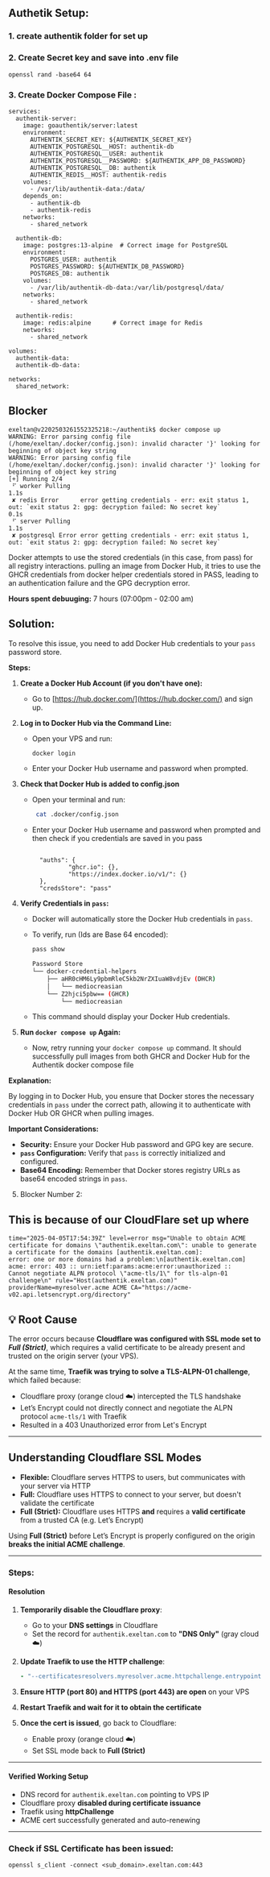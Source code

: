 
## Authetik Setup:

### 1. create authentik folder for set up


### 2. Create Secret key and save into .env file  
````
openssl rand -base64 64
````

### 3. Create Docker Compose File : 

````
services:
  authentik-server:
    image: goauthentik/server:latest
    environment:
      AUTHENTIK_SECRET_KEY: ${AUTHENTIK_SECRET_KEY}
      AUTHENTIK_POSTGRESQL__HOST: authentik-db
      AUTHENTIK_POSTGRESQL__USER: authentik
      AUTHENTIK_POSTGRESQL__PASSWORD: ${AUTHENTIK_APP_DB_PASSWORD}
      AUTHENTIK_POSTGRESQL__DB: authentik
      AUTHENTIK_REDIS__HOST: authentik-redis
    volumes:
      - /var/lib/authentik-data:/data/
    depends_on:
      - authentik-db
      - authentik-redis
    networks:
      - shared_network

  authentik-db:
    image: postgres:13-alpine  # Correct image for PostgreSQL
    environment:
      POSTGRES_USER: authentik
      POSTGRES_PASSWORD: ${AUTHENTIK_DB_PASSWORD}
      POSTGRES_DB: authentik
    volumes:
      - /var/lib/authentik-db-data:/var/lib/postgresql/data/
    networks:
      - shared_network

  authentik-redis:
    image: redis:alpine      # Correct image for Redis
    networks:
      - shared_network

volumes:
  authentik-data:
  authentik-db-data:

networks:
  shared_network:
````


##  Blocker
````
exeltan@v2202503261552325218:~/authentik$ docker compose up
WARNING: Error parsing config file (/home/exeltan/.docker/config.json): invalid character '}' looking for beginning of object key string
WARNING: Error parsing config file (/home/exeltan/.docker/config.json): invalid character '}' looking for beginning of object key string
[+] Running 2/4
 ⠋ worker Pulling                                                                                                                                       1.1s
 ✘ redis Error      error getting credentials - err: exit status 1, out: `exit status 2: gpg: decryption failed: No secret key`                         0.1s
 ⠋ server Pulling                                                                                                                                       1.1s
 ✘ postgresql Error error getting credentials - err: exit status 1, out: `exit status 2: gpg: decryption failed: No secret key`     

````

Docker attempts to use the stored credentials (in this case, from pass) for all registry interactions.
pulling an image from Docker Hub, it tries to use the GHCR credentials from docker helper credentials stored in PASS, leading to an authentication failure and the GPG decryption error.


**Hours spent debuuging:** 7 hours (07:00pm - 02:00 am)
## **Solution:**

To resolve this issue, you need to add Docker Hub credentials to your `pass` password store.

**Steps:**

1.  **Create a Docker Hub Account (if you don't have one):**
    * Go to [https://hub.docker.com/](https://hub.docker.com/) and sign up.

2.  **Log in to Docker Hub via the Command Line:**
    * Open your VPS and run: 

        ```bash
        docker login
        ```

    * Enter your Docker Hub username and password when prompted.

3.  **Check that Docker Hub is added to config.json**
    * Open your terminal and run:

        ```bash
         cat .docker/config.json
        ```

    * Enter your Docker Hub username and password when prompted and then check if you credentials are saved in you pass
      ```

        "auths": {
                "ghcr.io": {},
                "https://index.docker.io/v1/": {}
        },
        "credsStore": "pass"
        ```

3.  **Verify Credentials in `pass`:**
    * Docker will automatically store the Docker Hub credentials in `pass`.
    * To verify, run (Ids are Base 64 encoded):

        ```bash
        pass show
        
        Password Store
        └── docker-credential-helpers
            ├── aHR0cHM6Ly9pbmRleC5kb2NrZXIuaW8vdjEv (DHCR)
            │   └── mediocreasian
            └── Z2hjci5pbw== (GHCR)
                └── mediocreasian

        ```

    * This command should display your Docker Hub credentials.

4.  **Run `docker compose up` Again:**
    * Now, retry running your `docker compose up` command. It should successfully pull images from both GHCR and Docker Hub for the Authentik docker compose file 

**Explanation:**

By logging in to Docker Hub, you ensure that Docker stores the necessary credentials in `pass` under the correct path, allowing it to authenticate with Docker Hub OR GHCR  when pulling images.

**Important Considerations:**
* **Security:** Ensure your Docker Hub password and GPG key are secure.
* **`pass` Configuration:** Verify that `pass` is correctly initialized and configured.
* **Base64 Encoding:** Remember that Docker stores registry URLs as base64 encoded strings in `pass`.


5. Blocker Number  2: 
##  This is because of our CloudFlare set up where 
````
time="2025-04-05T17:54:39Z" level=error msg="Unable to obtain ACME certificate for domains \"authentik.exeltan.com\": unable to generate a certificate for the domains [authentik.exeltan.com]: 
error: one or more domains had a problem:\n[authentik.exeltan.com] acme: error: 403 :: urn:ietf:params:acme:error:unauthorized :: 
Cannot negotiate ALPN protocol \"acme-tls/1\" for tls-alpn-01 challenge\n" rule="Host(authentik.exeltan.com)" providerName=myresolver.acme ACME CA="https://acme-v02.api.letsencrypt.org/directory"
````


## 💡 Root Cause

The error occurs because **Cloudflare was configured with SSL mode set to _Full (Strict)_**, which requires a valid certificate to be already present and trusted on the origin server (your VPS).

At the same time, **Traefik was trying to solve a TLS-ALPN-01 challenge**, which failed because:

- Cloudflare proxy (orange cloud ☁️) intercepted the TLS handshake
- Let’s Encrypt could not directly connect and negotiate the ALPN protocol `acme-tls/1` with Traefik
- Resulted in a 403 Unauthorized error from Let's Encrypt

---

## Understanding Cloudflare SSL Modes

- **Flexible:** Cloudflare serves HTTPS to users, but communicates with your server via HTTP
- **Full:** Cloudflare uses HTTPS to connect to your server, but doesn't validate the certificate
- **Full (Strict):** Cloudflare uses HTTPS **and** requires a **valid certificate** from a trusted CA (e.g. Let’s Encrypt)

Using **Full (Strict)** before Let’s Encrypt is properly configured on the origin **breaks the initial ACME challenge**.

---

### **Steps:**

####  Resolution

1.  **Temporarily disable the Cloudflare proxy**:
    - Go to your **DNS settings** in Cloudflare
    - Set the record for `authentik.exeltan.com` to **"DNS Only"** (gray cloud ☁️)
  
2.  **Update Traefik to use the HTTP challenge**:
    ```yaml
    - "--certificatesresolvers.myresolver.acme.httpchallenge.entrypoint=web"
    ```

3.  **Ensure HTTP (port 80) and HTTPS (port 443) are open** on your VPS

4.  **Restart Traefik and wait for it to obtain the certificate**

5.  **Once the cert is issued**, go back to Cloudflare:
    - Enable proxy (orange cloud ☁️)
    - Set SSL mode back to **Full (Strict)**

---

####  Verified Working Setup

- DNS record for `authentik.exeltan.com` pointing to VPS IP
- Cloudflare proxy **disabled during certificate issuance**
- Traefik using **httpChallenge**
- ACME cert successfully generated and auto-renewing

---


### Check if SSL Certificate has been issued: 
  ````
  openssl s_client -connect <sub_domain>.exeltan.com:443
  ````